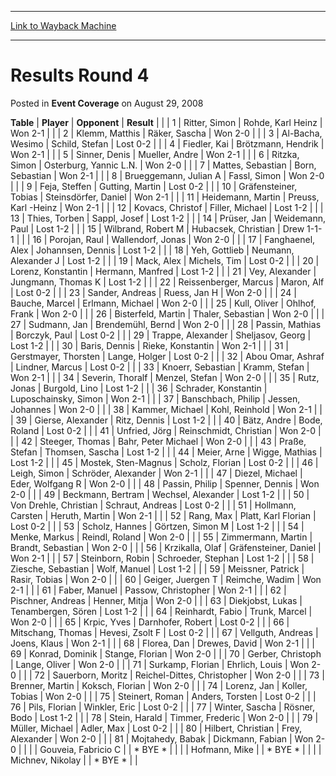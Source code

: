 
---
[Link to Wayback Machine](https://web.archive.org/web/20171029141617/https://magic.wizards.com/en/articles/archive/event-coverage/results-round-4-2008-08-29)

[_metadata_:description]:- "Table  Player  Opponent  Result   1Ritter, SimonRohde, Karl HeinzWon 2-1   2Klemm, MatthisRäker, SaschaWon 2-0   3Al-Bacha, WesimoSchild, StefanLost 0-2 "
[_metadata_:generator]:- "Drupal 7 (http://drupal.org)"
[_metadata_:node]:- "436461"
[_metadata_:publish_date]:- "2008-08-29"
[_metadata_:source]:- "div-main-content"
[_metadata_:title]:- "Results Round 4"
[_metadata_:wayback_capture_timestamp]:- "2017-10-29 14:16:17"
[_metadata_:wayback_raw_url]:- "https://web.archive.org/web/20171029141617id_/https://magic.wizards.com/en/articles/archive/event-coverage/results-round-4-2008-08-29"
[_metadata_:wayback_url]:- "https://magic.wizards.com/en/articles/archive/event-coverage/results-round-4-2008-08-29"
---


Results Round 4
===============



 Posted in **Event Coverage**
 on August 29, 2008 












 **Table** |
 **Player** |
 **Opponent** |
 **Result** |
  |
| 1 | Ritter, Simon | Rohde, Karl Heinz | Won 2-1 |  |
| 2 | Klemm, Matthis | Räker, Sascha | Won 2-0 |  |
| 3 | Al-Bacha, Wesimo | Schild, Stefan | Lost 0-2 |  |
| 4 | Fiedler, Kai | Brötzmann, Hendrik | Won 2-1 |  |
| 5 | Sinner, Denis | Mueller, Andre | Won 2-1 |  |
| 6 | Ritzka, Simon | Osterburg, Yannic L.N. | Won 2-0 |  |
| 7 | Mattes, Sebastian | Born, Sebastian | Won 2-1 |  |
| 8 | Brueggemann, Julian A | Fassl, Simon | Won 2-0 |  |
| 9 | Feja, Steffen | Gutting, Martin | Lost 0-2 |  |
| 10 | Gräfensteiner, Tobias | Steinsdörfer, Daniel | Won 2-1 |  |
| 11 | Heidemann, Martin | Preuss, Karl -Heinz | Won 2-1 |  |
| 12 | Kovacs, Christof | Filler, Michael | Lost 1-2 |  |
| 13 | Thies, Torben | Sappl, Josef | Lost 1-2 |  |
| 14 | Prüser, Jan | Weidemann, Paul | Lost 1-2 |  |
| 15 | Wilbrand, Robert M | Hubacsek, Christian | Drew 1-1-1 |  |
| 16 | Porojan, Raul | Wallendorf, Jonas | Won 2-0 |  |
| 17 | Fanghaenel, Alex | Johannsen, Dennis | Lost 1-2 |  |
| 18 | Yeh, Gottlieb | Neumann, Alexander J | Lost 1-2 |  |
| 19 | Mack, Alex | Michels, Tim | Lost 0-2 |  |
| 20 | Lorenz, Konstantin | Hermann, Manfred | Lost 1-2 |  |
| 21 | Vey, Alexander | Jungmann, Thomas K | Lost 1-2 |  |
| 22 | Reissenberger, Marcus | Maron, Alf | Lost 0-2 |  |
| 23 | Sander, Andreas | Ruess, Jan H | Won 2-0 |  |
| 24 | Bauche, Marcel | Erlmann, Michael | Won 2-0 |  |
| 25 | Kull, Oliver | Ohlhof, Frank | Won 2-0 |  |
| 26 | Bisterfeld, Martin | Thaler, Sebastian | Won 2-0 |  |
| 27 | Sudmann, Jan | Brendemühl, Bernd | Won 2-0 |  |
| 28 | Passin, Mathias | Borczyk, Paul | Lost 0-2 |  |
| 29 | Trappe, Alexander | Sheljasov, Georg | Lost 1-2 |  |
| 30 | Baris, Dennis | Rieke, Konstantin | Won 2-1 |  |
| 31 | Gerstmayer, Thorsten | Lange, Holger | Lost 0-2 |  |
| 32 | Abou Omar, Ashraf | Lindner, Marcus | Lost 0-2 |  |
| 33 | Knoerr, Sebastian | Kramm, Stefan | Won 2-1 |  |
| 34 | Severin, Thoralf | Menzel, Stefan | Won 2-0 |  |
| 35 | Rutz, Jonas | Burgold, Lino | Lost 1-2 |  |
| 36 | Schrader, Konstantin | Luposchainsky, Simon | Won 2-1 |  |
| 37 | Banschbach, Philip | Jessen, Johannes | Won 2-0 |  |
| 38 | Kammer, Michael | Kohl, Reinhold | Won 2-1 |  |
| 39 | Gierse, Alexander | Ritz, Dennis | Lost 1-2 |  |
| 40 | Bätz, Andre | Bode, Roland | Lost 0-2 |  |
| 41 | Unfried, Jörg | Reinschmidt, Christian | Won 2-0 |  |
| 42 | Steeger, Thomas | Bahr, Peter Michael | Won 2-0 |  |
| 43 | Praße, Stefan | Thomsen, Sascha | Lost 1-2 |  |
| 44 | Meier, Arne | Wigge, Mathias | Lost 1-2 |  |
| 45 | Mostek, Sten-Magnus | Scholz, Florian | Lost 0-2 |  |
| 46 | Leigh, Simon | Schröder, Alexander | Won 2-1 |  |
| 47 | Diezel, Michael | Eder, Wolfgang R | Won 2-0 |  |
| 48 | Passin, Philip | Spenner, Dennis | Won 2-0 |  |
| 49 | Beckmann, Bertram | Wechsel, Alexander | Lost 1-2 |  |
| 50 | Von Drehle, Christian | Schraut, Andreas | Lost 0-2 |  |
| 51 | Hollmann, Carsten | Heruth, Martin | Won 2-1 |  |
| 52 | Rang, Max | Platt, Karl Florian | Lost 0-2 |  |
| 53 | Scholz, Hannes | Görtzen, Simon M | Lost 1-2 |  |
| 54 | Menke, Markus | Reindl, Roland | Won 2-0 |  |
| 55 | Zimmermann, Martin | Brandt, Sebastian | Won 2-0 |  |
| 56 | Krzikalla, Olaf | Gräfensteiner, Daniel | Won 2-1 |  |
| 57 | Steinborn, Robin | Schroeder, Stephan | Lost 1-2 |  |
| 58 | Ziesche, Sebastian | Wolf, Manuel | Lost 1-2 |  |
| 59 | Meissner, Patrick | Rasir, Tobias | Won 2-0 |  |
| 60 | Geiger, Juergen T | Reimche, Wadim | Won 2-1 |  |
| 61 | Faber, Manuel | Passow, Christopher | Won 2-1 |  |
| 62 | Pischner, Andreas | Henner, Mitja | Won 2-0 |  |
| 63 | Diekjobst, Lukas | Tenambergen, Sören | Lost 1-2 |  |
| 64 | Reinhardt, Fabio | Trunk, Marcel | Won 2-0 |  |
| 65 | Krpic, Yves | Darnhofer, Robert | Lost 0-2 |  |
| 66 | Mitschang, Thomas | Hevesi, Zsolt F | Lost 0-2 |  |
| 67 | Vellguth, Andreas | Joens, Klaus | Won 2-1 |  |
| 68 | Florea, Dan | Drewes, David | Won 2-1 |  |
| 69 | Konrad, Dominik | Stange, Florian | Won 2-0 |  |
| 70 | Gerber, Christoph | Lange, Oliver | Won 2-0 |  |
| 71 | Surkamp, Florian | Ehrlich, Louis | Won 2-0 |  |
| 72 | Sauerborn, Moritz | Reichel-Dittes, Christopher | Won 2-0 |  |
| 73 | Brenner, Martin | Koksch, Florian | Won 2-0 |  |
| 74 | Lorenz, Jan | Koller, Tobias | Won 2-0 |  |
| 75 | Steinert, Roman | Anders, Torsten | Lost 0-2 |  |
| 76 | Pils, Florian | Winkler, Eric | Lost 0-2 |  |
| 77 | Winter, Sascha | Rösner, Bodo | Lost 1-2 |  |
| 78 | Stein, Harald | Timmer, Frederic | Won 2-0 |  |
| 79 | Müller, Michael | Adler, Max | Lost 0-2 |  |
| 80 | Hilbert, Christian | Frey, Alexander | Won 2-0 |  |
| 81 | Mojtahedy, Babak | Dickmann, Fabian | Won 2-0 |  |
|  | Gouveia, Fabricio C |  | \* BYE \* |  |
|  | Hofmann, Mike |  | \* BYE \* |  |
|  | Michnev, Nikolay |  | \* BYE \* |  |







